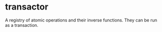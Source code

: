 # transactor
A registry of atomic operations and their inverse functions. They can be run as a transaction.
